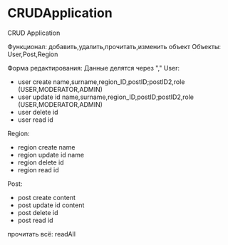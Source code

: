 # CRUDApplication
CRUD Application

Функционал: добавить,удалить,прочитать,изменить объект
Объекты:
User,Post,Region

Форма редактирования:
Данные делятся через ","
User: 
- user create name,surname,region_ID,postID;postID2,role (USER,MODERATOR,ADMIN)
- user update id name,surname,region_ID,postID;postID2,role (USER,MODERATOR,ADMIN)
- user delete id
- user read id

Region: 
- region create name
- region update id name
- region delete id
- region read id

Post: 
- post create content
- post update id content
- post delete id
- post read id

прочитать всё: readAll
